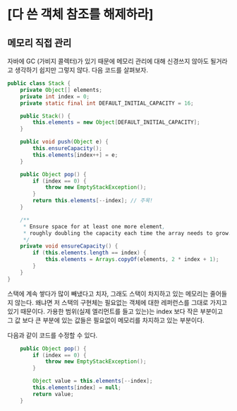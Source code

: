 # [다 쓴 객체 참조를 해제하라]

## 메모리 직접 관리
자바에 GC (가비지 콜렉터)가 있기 때문에 메모리 관리에 대해 신경쓰지 않아도 될거라고 생각하기 쉽지만 그렇지 않다. 다음 코드를 살펴보자.

```JAVA
public class Stack {
    private Object[] elements;
    private int index = 0;
    private static final int DEFAULT_INITIAL_CAPACITY = 16;

    public Stack() {
        this.elements = new Object[DEFAULT_INITIAL_CAPACITY];
    }

    public void push(Object e) {
        this.ensureCapacity();
        this.elements[index++] = e;
    }

    public Object pop() {
        if (index == 0) {
            throw new EmptyStackException();
        }
        return this.elements[--index]; // 주목!
    }

    /**
     * Ensure space for at least one more element,
     * roughly doubling the capacity each time the array needs to grow.
     */
    private void ensureCapacity() {
        if (this.elements.length == index) {
            this.elements = Arrays.copyOf(elements, 2 * index + 1);
        }
    } 
}
```
스택에 계속 쌓다가 많이 빼냈다고 치자, 그래도 스택이 차지하고 있는 메모리는 줄어들지 않는다. 
왜냐면 저 스택의 구현체는 필요없는 객체에 대한 레퍼런스를 그대로 가지고 있기 때문이다. 
가용한 범위(실제 엘리먼트를 들고 있는)는 index 보다 작은 부분이고 그 값 보다 큰 부분에 있는 값들은 필요없이 메모리를 차지하고 있는 부분이다.

다음과 같이 코드를 수정할 수 있다.

```JAVA
    public Object pop() {
        if (index == 0) {
            throw new EmptyStackException();
        }

        Object value = this.elements[--index];
        this.elements[index] = null;
        return value;
    }
```